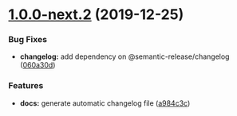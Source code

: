 # [1.0.0-next.2](https://github.com/Kibibit/kb-hologram/compare/v1.0.0-next.1...v1.0.0-next.2) (2019-12-25)


### Bug Fixes

* **changelog:** add dependency on @semantic-release/changelog ([060a30d](https://github.com/Kibibit/kb-hologram/commit/060a30dff8f23ad8c58fa23f83e1ec1ea2485d3a))


### Features

* **docs:** generate automatic changelog file ([a984c3c](https://github.com/Kibibit/kb-hologram/commit/a984c3c1812407d867992f72f2cc2241e8826d45))
